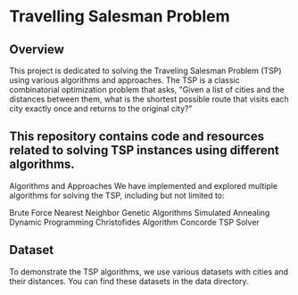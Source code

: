 # Travelling Salesman Problem

## Overview
This project is dedicated to solving the Traveling Salesman Problem (TSP) using various algorithms and approaches. The TSP is a classic combinatorial optimization problem that asks, "Given a list of cities and the distances between them, what is the shortest possible route that visits each city exactly once and returns to the original city?"

## This repository contains code and resources related to solving TSP instances using different algorithms.

Algorithms and Approaches
We have implemented and explored multiple algorithms for solving the TSP, including but not limited to:

Brute Force
Nearest Neighbor
Genetic Algorithms
Simulated Annealing
Dynamic Programming
Christofides Algorithm
Concorde TSP Solver

## Dataset
To demonstrate the TSP algorithms, we use various datasets with cities and their distances. You can find these datasets in the data directory.

